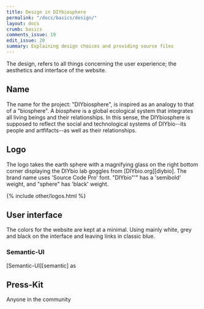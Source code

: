 ```yaml
---
title: Design in DIYbiosphere
permalink: "/docs/basics/design/"
layout: docs
crumb: basics
comments_issue: 19
edit_issue: 20
summary: Explaining design choices and providing source files
---
```


The design, refers to all things concerning the user experience; the aesthetics and interface of the website.

## Name
The name for the project: "DIYbiosphere", is inspired as an analogy to that of a "biosphere". A _biosphere_  is a global ecological system that integrates all living beings and their relationships. In this sense, the DIYbiosphere is supposed to reflect the social and technological systems of DIYbio--its people and artfifacts--as well as their relationships.

## Logo
The logo takes the earth sphere with a magnifying glass on the right bottom corner displaying the DIYbio lab goggles from [DIYbio.org][diybio].
The brand name uses 'Source Code Pro' font. "DIYbio"'" has a 'semibold' weight, and "sphere" has 'black' weight.

{% include other/logos.html %}


## User interface
The colors for the website are kept at a minimal. Using mainly white, grey and black on the interface and leaving links in classic blue.

### Semantic-UI
 [Semantic-UI][semantic] as


 ## Press-Kit
 Anyone in the community
